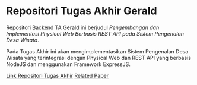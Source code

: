 # Repositori Tugas Akhir Gerald

Repositori Backend TA Gerald ini berjudul _Pengembangan dan Implementasi Physical Web Berbasis REST API pada Sistem Pengenalan Desa Wisata_.

Pada Tugas Akhir ini akan mengimplementasikan Sistem Pengenalan Desa Wisata yang terintegrasi dengan Physical Web dan REST API yang berbasis NodeJS dan menggunakan Framework ExpressJS.

[Link Repositori Tugas Akhir](https://repository.dinamika.ac.id/id/eprint/6214/)
[Related Paper](https://ejournal.unisbablitar.ac.id/index.php/antivirus/article/view/1611)
